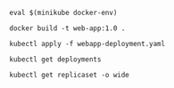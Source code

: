 ```shell
eval $(minikube docker-env)
```


```shell
docker build -t web-app:1.0 .
```



```shell
kubectl apply -f webapp-deployment.yaml
```



```shell
kubectl get deployments
```


```shell
kubectl get replicaset -o wide
```
